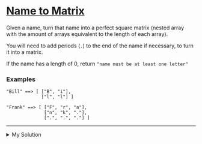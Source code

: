 # [Name to Matrix](https://www.codewars.com/kata/5a91e0793e9156ccb0003f6e)

Given a name, turn that name into a perfect square matrix (nested array with the amount of arrays equivalent to the length of each array).

You will need to add periods (`.`) to the end of the name if necessary, to turn it into a matrix.

If the name has a length of 0, return `"name must be at least one letter"`

### Examples

```
"Bill" ==> [ ["B", "i"],
             ["l", "l"] ]

"Frank" ==> [ ["F", "r", "a"],
              ["n", "k", "."],
              [".", ".", "."] ]
```

---

<details><summary>My Solution</summary>

```js
const matrixfy = str => {
  // Check if the input string is empty
  if (str.length === 0) return 'name must be at least one letter'

  const matrixLength = Math.ceil(Math.sqrt(str.length)) // Calculate the size of the square matrix
  const strForMatrix = str.padEnd(matrixLength * matrixLength, '.') // Pad the string to fit the square matrix
  const result = [] // Initialize an array to store the matrix
  let counter = 0

  // Generate the empty matrix (an array of arrays)
  for (let i = 0; i < matrixLength; i++) {
    result.push([])
  }

  // Fill the matrix by iterating through rows and columns
  for (let row = 0; row < matrixLength; row++) {
    for (let col = 0; col < matrixLength; col++) {
      result[row][col] = strForMatrix[counter] // Assign characters from the padded string to matrix elements
      counter++
    }
  }

  return result // Return the matrix
}
```

</details>
